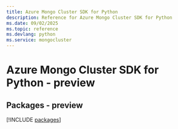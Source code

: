 ```yaml
---
title: Azure Mongo Cluster SDK for Python
description: Reference for Azure Mongo Cluster SDK for Python
ms.date: 09/02/2025
ms.topic: reference
ms.devlang: python
ms.service: mongocluster
---
```

# Azure Mongo Cluster SDK for Python - preview
## Packages - preview
[!INCLUDE [packages](mongo-cluster-index.md)]